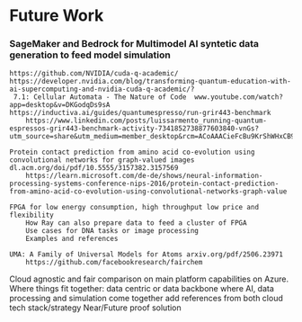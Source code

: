 # Future Work

### SageMaker and Bedrock for Multimodel AI syntetic data generation to feed model simulation





	https://github.com/NVIDIA/cuda-q-academic/
	https://developer.nvidia.com/blog/transforming-quantum-education-with-ai-supercomputing-and-nvidia-cuda-q-academic/?
	 7.1: Cellular Automata - The Nature of Code  www.youtube.com/watch?app=desktop&v=DKGodqDs9sA
	https://inductiva.ai/guides/quantumespresso/run-grir443-benchmark
		https://www.linkedin.com/posts/luissarmento_running-quantum-espressos-grir443-benchmark-activity-7341852738877603840-vnGs?utm_source=share&utm_medium=member_desktop&rcm=ACoAAACieFcBu9KrShWHxCB9KX_urMExxjV2R6s

	Protein contact prediction from amino acid co-evolution using convolutional networks for graph-valued images dl.acm.org/doi/pdf/10.5555/3157382.3157569
		https://learn.microsoft.com/de-de/shows/neural-information-processing-systems-conference-nips-2016/protein-contact-prediction-from-amino-acid-co-evolution-using-convolutional-networks-graph-value

	FPGA for low energy consumption, high throughput low price and flexibility
		How Ray can also prepare data to feed a cluster of FPGA
		Use cases for DNA tasks or image processing
		Examples and references

	UMA: A Family of Universal Models for Atoms arxiv.org/pdf/2506.23971
		https://github.com/facebookresearch/fairchem

Cloud agnostic and fair comparison on main platform capabilities on Azure. Where things fit together: data centric or data backbone where AI, data processing and simulation come together
	add references from both cloud tech stack/strategy
	Near/Future proof solution